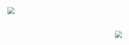 <img src="https://user-images.githubusercontent.com/73097560/115834477-dbab4500-a447-11eb-908a-139a6edaec5c.gif">
<div align="center">
  <h1>
    <a href="https://github.com/melikeisbir">
      <img src="https://readme-typing-svg.herokuapp.com?font=Fira+Code&weight=500&size=40&pause=1000&color=A7C278&center=true&vCenter=true&width=435&height=70&lines=Hi%2C+I'm+Melike%F0%9F%91%8B">
    </a>
  </h1>
</div>

